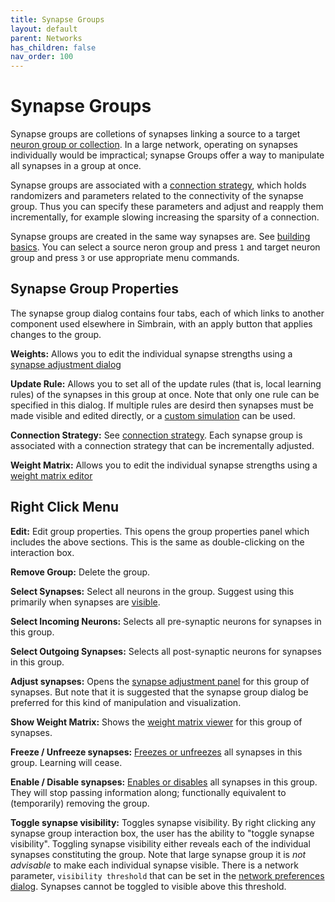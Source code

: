 ```yaml
---
title: Synapse Groups
layout: default
parent: Networks
has_children: false
nav_order: 100
---
```


# Synapse Groups

Synapse groups are colletions of synapses linking a source to a target [neuron group or collection](./neurongroups). In a large network, operating on synapses individually would be impractical; synapse Groups offer a way to manipulate all synapses in a group at once.

Synapse groups are associated with a [connection strategy](../connections.html), which holds randomizers and parameters related to the connectivity of the synapse group. Thus you can specify these parameters and adjust and reapply them incrementally, for example slowing increasing the sparsity of a connection.

<!-- TODO: Show some pics -->

Synapse groups are created in the same way synapses are. See [building basics](buildingBasics). You can select a source neron group and press `1` and target neuron group and press `3` or use appropriate menu commands.

## Synapse Group Properties

The synapse group dialog contains four tabs, each of which links to another component used elsewhere in Simbrain, with an apply button that applies changes to the group.

**Weights:** Allows you to edit the individual synapse strengths using a [synapse adjustment dialog](networkDialogs)

**Update Rule:** Allows you to set all of the update rules (that is, local learning rules) of the synapses in this group at once. Note that only one rule can be specified in this dialog. If multiple rules are desird then synapses must be made visible and edited directly, or a [custom simulation](../simulations) can be used.

**Connection Strategy:** See [connection strategy](connections). Each synapse group is associated with a connection strategy that can be incrementally adjusted.

**Weight Matrix:** Allows you to edit the individual synapse strengths using a [weight matrix editor](networkDialogs)



## Right Click Menu

**Edit:** Edit group properties. This opens the group properties panel which includes the above sections. This is the same as double-clicking on the interaction box.

**Remove Group:** Delete the group.

**Select Synapses:** Select all neurons in the group. Suggest using this primarily when synapses are [visible](#synapseVisibility).

**Select Incoming Neurons:** Selects all pre-synaptic neurons for synapses in this group.

**Select Outgoing Synapses:** Selects all post-synaptic neurons for synapses in this group.

**Adjust synapses:** Opens the [synapse adjustment panel](../weightVisualization.html#adjustSynapseDialog) for this group of synapses. But note that it is suggested that the synapse group dialog be preferred for this kind of manipulation and visualization.

**Show Weight Matrix:** Shows the [weight matrix viewer](../weightVisualization.html#weightMatrixViewer) for this group of synapses.

**Freeze / Unfreeze synapses:** [Freezes or unfreezes](../synapse.html#Frozen) all synapses in this group. Learning will cease.

**Enable / Disable synapses:** [Enables or disables](../synapse.html#Enabled) all synapses in this group. They will stop passing information along; functionally equivalent to (temporarily) removing the group.

**Toggle synapse visibility:** Toggles synapse visibility. By right clicking any synapse group interaction box, the user has the ability to "toggle synapse visibility". Toggling synapse visibility either reveals each of the individual synapses constituting the group. Note that large synapse group it is *not advisable* to make each individual synapse visible. There is a network parameter, `visibility threshold` that can be set in the [network preferences dialog](networkPreferences). Synapses cannot be toggled to visible above this threshold.


